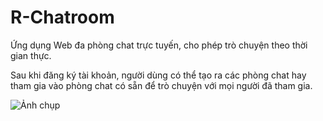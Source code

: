 # R-Chatroom
Ứng dụng Web đa phòng chat trực tuyến, cho phép trò chuyện theo thời gian thực.

Sau khi đăng ký tài khoản, người dùng có thể tạo ra các phòng chat hay tham gia vào phòng chat có sẵn để trò chuyện với mọi người đã tham gia.

![Ảnh chụp](https://i.imgur.com/7iXvLV7.png)
